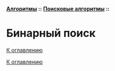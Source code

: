 **[Алгоритмы](../../README.md#algorithms) ::** 
**[Поисковые алгоритмы](../../README.md#algorithms-search) ::**
# Бинарный поиск

<!--

-->

[К оглавлению](../../README.md#algorithms-search)



[К оглавлению](../../README.md#algorithms-search)
